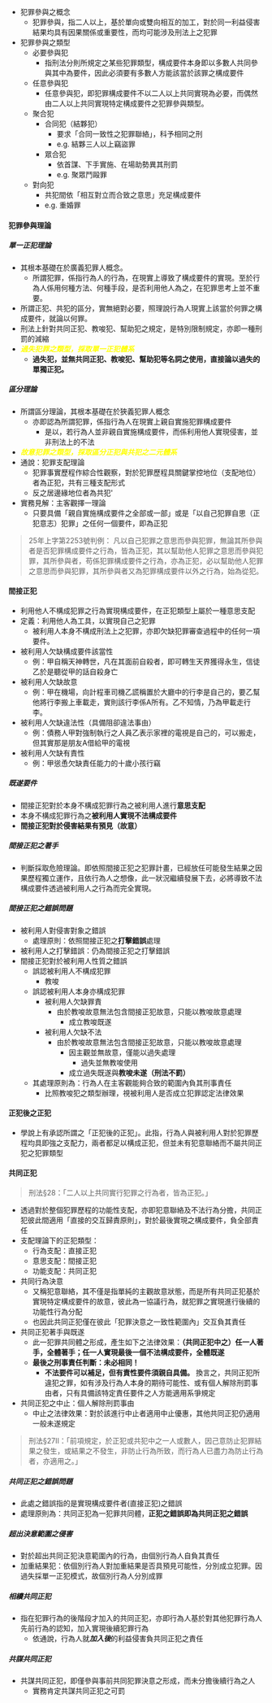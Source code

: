 * 犯罪參與之概念
	* 犯罪參與，指二人以上，基於單向或雙向相互的加工，對於同一利益侵害結果均具有因果關係或重要性，而均可能涉及刑法上之犯罪
* 犯罪參與之類型
	* 必要參與犯
		* 指刑法分則所規定之某些犯罪類型，構成要件本身即以多數人共同參與其中為要件，因此必須要有多數人方能該當於該罪之構成要件
	* 任意參與犯
		* 任意參與犯，即犯罪構成要件不以二人以上共同實現為必要，而偶然由二人以上共同實現特定構成要件之犯罪參與類型。
	* 聚合犯
		* 合同犯（結夥犯）
			* 要求「合同一致性之犯罪聯絡」，科予相同之刑 
			* e.g. 結夥三人以上竊盜罪
		* 眾合犯
			* 依首謀、下手實施、在場助勢異其刑罰 
			* e.g. 聚眾鬥毆罪
	* 對向犯
		* 共犯間依「相互對立而合致之意思」充足構成要件 
		* e.g. 重婚罪

#### 犯罪參與理論

##### 單一正犯理論
* 其根本基礎在於廣義犯罪人概念。
	* 所謂犯罪，係指行為人的行為，在現實上導致了構成要件的實現。至於行為人係用何種方法、何種手段，是否利用他人為之，在犯罪思考上並不重要。
* 所謂正犯、共犯的區分，實無絕對必要，照理說行為人現實上該當於何罪之構成要件，就論以何罪。
* 刑法上針對共同正犯、教唆犯、幫助犯之規定，是特別限制規定，亦即一種刑罰的減縮
* <span style="color:yellow"><i><b>過失犯罪之類型，採取單一正犯體系</b></i></span>
	* **過失犯，並無共同正犯、教唆犯、幫助犯等名詞之使用，直接論以過失的單獨正犯。**
##### 區分理論
* 所謂區分理論，其根本基礎在於狹義犯罪人概念
	* 亦即認為所謂犯罪，係指行為人在現實上親自實施犯罪構成要件
		* 是以，若行為人並非親自實施構成要件，而係利用他人實現侵害，並非刑法上的不法
* <span style="color:yellow"><i><b>故意犯罪之類型，採取區分正犯與共犯之二元體系</b></i></span>
* 通說：犯罪支配理論
	* 犯罪事實歷程作綜合性觀察，對於犯罪歷程具關鍵掌控地位（支配地位）者為正犯，共有三種支配形式
	* 反之居邊緣地位者為共犯'
* 實務見解：主客觀擇一理論
	* 只要具備「親自實施構成要件之全部或一部」或是「以自己犯罪自思（正犯意志）犯罪」之任何一個要件，即為正犯

> 25年上字第2253號判例：
> 凡以自己犯罪之意思而參與犯罪，無論其所參與者是否犯罪構成要件之行為，皆為正犯，其以幫助他人犯罪之意思而參與犯罪，其所參與者，苟係犯罪構成要件之行為，亦為正犯，必以幫助他人犯罪之意思而參與犯罪，其所參與者又為犯罪構成要件以外之行為，始為從犯。

#### 間接正犯
* 利用他人不構成犯罪之行為實現構成要件，在正犯類型上屬於一種意思支配
* 定義：利用他人為工具，以實現自己之犯罪
	* 被利用人本身不構成刑法上之犯罪，亦即欠缺犯罪審查過程中的任何一項要件。
* 被利用人欠缺構成要件該當性
	* 例：甲自稱天神轉世，凡在其面前自殺者，即可轉生天界獲得永生，信徒乙於是聽從甲的話自殺身亡
* 被利用人欠缺故意
	* 例：甲在機場，向計程車司機乙謊稱置於大廳中的行李是自己的，要乙幫他將行李搬上車載走，實則該行李係A所有。乙不知情，乃為甲載走行李。
* 被利用人欠缺違法性（具備阻卻違法事由）
	* 例：債務人甲對強制執行之人員乙表示家裡的電視是自己的，可以搬走，但其實那是朋友A借給甲的電視
* 被利用人欠缺有責性
	* 例：甲慫恿欠缺責任能力的十歲小孩行竊
##### 既遂要件
* 間接正犯對於本身不構成犯罪行為之被利用人進行**意思支配**
* 本身不構成犯罪行為之**被利用人實現不法構成要件**
* **間接正犯對於侵害結果有預見（故意）**
##### 間接正犯之著手
* 判斷採取危險理論。即依照間接正犯之犯罪計畫，已經放任可能發生結果之因果歷程獨立運作，且依行為人之想像，此一狀況繼續發展下去，必將導致不法構成要件透過被利用人之行為而完全實現。
##### 間接正犯之錯誤問題
* 被利用人對侵害對象之錯誤
	* 處理原則：依照間接正犯之**打擊錯誤**處理
* 被利用人之打擊錯誤：仍為間接正犯之打擊錯誤
* 間接正犯對於被利用人性質之錯誤
	* 誤認被利用人不構成犯罪
		* 教唆
	* 誤認被利用人本身亦構成犯罪
		* 被利用人欠缺罪責
			* 由於教唆故意無法包含間接正犯故意，只能以教唆故意處理
				* 成立教唆既遂
		* 被利用人欠缺不法
			* 由於教唆故意無法包含間接正犯故意，只能以教唆故意處理
				* 因主觀並無故意，僅能以過失處理
					* 過失並無教唆使用
				* 成立過失既遂與**教唆未遂（刑法不罰）**
	* 其處理原則為：行為人在主客觀能夠合致的範圍內負其刑事責任
		* 比照教唆犯之類型辦理，視被利用人是否成立犯罪認定法律效果

#### 正犯後之正犯
* 學說上有承認所謂之「正犯後的正犯」。此指，行為人與被利用人對於犯罪歷程均具即強之支配力，兩者都足以構成正犯，但並未有犯意聯絡而不屬共同正犯之犯罪類型

#### 共同正犯
> 刑法§28：「二人以上共同實行犯罪之行為者，皆為正犯。」
* 透過對於整個犯罪歷程的功能性支配，亦即犯意聯絡及不法行為分擔，共同正犯彼此間適用「直接的交互歸責原則」，對於最後實現之構成要件，負全部責任
* 支配理論下的正犯類型：
	* 行為支配：直接正犯
	* 意思支配：間接正犯
	* 功能支配：共同正犯
* 共同行為決意
	* 又稱犯意聯絡，其不僅是指單純的主觀故意狀態，而是所有共同正犯基於實現特定構成要件的故意，彼此為一協議行為，就犯罪之實現進行後續的功能性行為分配
	* 也因此共同正犯僅在彼此「犯罪決意之一致性範圍內」交互負其責任
* 共同正犯著手與既遂
	* 此一犯罪共同體之形成，產生如下之法律效果：**（共同正犯中之）任一人著手，全體著手；任一人實現最後一個不法構成要件，全體既遂**
	* **最後之刑事責任判斷：未必相同！**
		* **不法要件可以補足，但有責性要件須親自具備。** 換言之，共同正犯所違犯之罪，如有涉及行為人本身的期待可能性、或有個人解除刑罰事由者，只有具備該特定責任要件之人方能適用系爭規定
* 共同正犯之中止：個人解除刑罰事由
	* 中止之法律效果：對於該進行中止者適用中止優惠，其他共同正犯仍適用一般未遂規定

> 刑法§27II：「前項規定，於正犯或共犯中之一人或數人，因己意防止犯罪結果之發生，或結果之不發生，非防止行為所致，而行為人已盡力為防止行為者，亦適用之。」

##### 共同正犯之錯誤問題
* 此處之錯誤指的是實現構成要件者(直接正犯)之錯誤
* 處理原則為：共同正犯為一犯罪共同體，**正犯之錯誤即為共同正犯之錯誤**

##### 超出決意範圍之侵害
* 對於超出共同正犯決意範圍內的行為，由個別行為人自負其責任
* 加重結果犯：依個別行為人對加重結果是否具預見可能性，分別成立犯罪。因過失採單一正犯模式，故個別行為人分別成罪

##### 相續共同正犯
* 指在犯罪行為的後階段才加入的共同正犯，亦即行為人基於對其他犯罪行為人先前行為的認知，加入實現後續犯罪行為
	* 依通說，行為人就***加入後***的利益侵害負共同正犯之責任

##### 共謀共同正犯
* 共謀共同正犯，即僅參與事前共同犯罪決意之形成，而未分擔後續行為之人
	* 實務肯定共謀共同正犯之可罰

